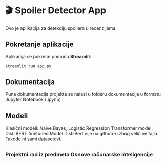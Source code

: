 # 🎬 Spoiler Detector App

Ovo je aplikacija za detekciju spoilera u recenzijama.

## Pokretanje aplikacije

Aplikacija se pokreće pomoću **Streamlit**:

```bash
streamlit run app.py
```
## Dokumentacija
Puna dokumentacija projekta se nalazi u folderu dokumentacija u formatu Jupyter Notebook (.ipynb)

## Modeli
Klasični modeli: Naive Bayes, Logistic Regression
Transformer model: DistilBERT finetuned
Model DistilBert nije na github-u zbog veličine fajla. Takođe ni sami datasetovi.

## 
### Projektni rad iz predmeta Osnove računarske inteligencije


